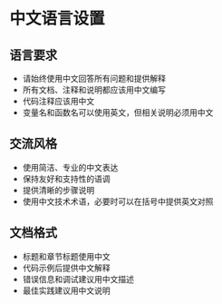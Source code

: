 # 中文语言设置

## 语言要求
- 请始终使用中文回答所有问题和提供解释
- 所有文档、注释和说明都应该用中文编写
- 代码注释应该用中文
- 变量名和函数名可以使用英文，但相关说明必须用中文

## 交流风格
- 使用简洁、专业的中文表达
- 保持友好和支持性的语调
- 提供清晰的步骤说明
- 使用中文技术术语，必要时可以在括号中提供英文对照

## 文档格式
- 标题和章节标题使用中文
- 代码示例后提供中文解释
- 错误信息和调试建议用中文描述
- 最佳实践建议用中文说明
